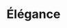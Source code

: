 ---
sw-dress-id: elegance
sw-dress-name: &title Élégance
sw-dress-collection-id: simplicite
sw-dress-producer: Iryna Kotapska
sw-dress-colors:
  - слонова кост
sw-dress-sizes: от XS до 5XL
sw-dress-modelSize: S, слонова кост
sw-dress-price: 1250
sw-dress-description: &desc |-
  Рокля по тялото с тънки презрамки и предизвикателна линия. Изцяло от сатен, този модел прегръща тялото, за да удовлетвори мечтите на булката, която иска да се отличи със собствен стил, шик визия и непокорство.
sw-dress-photos:
  - head
  - front
  - back
  - close
  - side
  - side-2
  
title: *title
description: *desc
layout: dress
permalink: /dresses/elegance
---